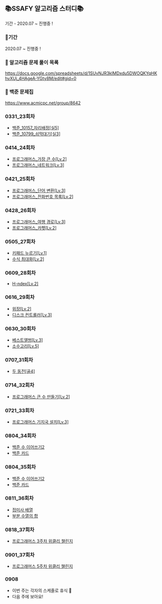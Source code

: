 ## 📚SSAFY 알고리즘 스터디📚

기간 - 2020.07 ~ 진행중 ! 

### 📒기간
2020.07 ~ 진행중 ! 

### 📗 알고리즘 문제 풀이 목록
https://docs.google.com/spreadsheets/d/1SUvNJR3kIMDxdu5DWOQKYqHKhvXUj_4HAgeA-YGty8M/edit#gid=0

### 📘 백준 문제집
https://www.acmicpc.net/group/8642


### 0331_23회차
- [백준_10157_자리배정[실5]](https://www.acmicpc.net/problem/10157)
- [백준_10799_쇠막대기[실3]](https://www.acmicpc.net/problem/10799)

### 0414_24회차
- [프로그래머스_가장 큰 수[Lv.2]](https://programmers.co.kr/learn/courses/30/lessons/42746)
- [프로그래머스_네트워크[Lv.3]](https://programmers.co.kr/learn/courses/30/lessons/43162)

### 0421_25회차
- [프로그래머스_단어 변환[Lv.3]](https://programmers.co.kr/learn/courses/30/lessons/43163)
- [프로그래머스_전화번호 목록[Lv.2]](https://programmers.co.kr/learn/courses/30/lessons/42577)

### 0428_26회차
- [프로그래머스_여행 경로[Lv.3]](https://programmers.co.kr/learn/courses/30/lessons/43164)
- [프로그래머스_카펫[Lv.2]](https://programmers.co.kr/learn/courses/30/lessons/42842)

### 0505_27회차
- [키패드 누르기[Lv.1]](https://programmers.co.kr/learn/courses/30/lessons/67256)
- [수식 최대화[Lv.2]](https://programmers.co.kr/learn/courses/30/lessons/67257)

### 0609_28회차
- [H-ndex[Lv.2]](https://programmers.co.kr/learn/courses/30/lessons/42747)

### 0616_29회차
- [위장[Lv.2]](https://programmers.co.kr/learn/courses/30/lessons/42578)
- [디스크 컨트롤러[Lv.3]](https://programmers.co.kr/learn/courses/30/lessons/42627)

### 0630_30회차
- [베스트앨범[Lv.3]](https://programmers.co.kr/learn/courses/30/lessons/42579)
- [소수고리[Lv.5]](https://level.goorm.io/exam/43234/%EC%86%8C%EC%88%98-%EA%B3%A0%EB%A6%AC/quiz/1)

### 0707_31회차
- [두 동전[골4]](https://www.acmicpc.net/problem/16197)

### 0714_32회차
- [프로그래머스 큰 수 만들기[Lv.2]](https://programmers.co.kr/learn/courses/30/lessons/42883)

### 0721_33회차
- [프로그래머스 기지국 설치[Lv.3]](https://programmers.co.kr/learn/courses/30/lessons/12979)

### 0804_34회차 
- [백준 수 이어쓰기2](https://www.acmicpc.net/problem/1790)
- [백준 카드](https://www.acmicpc.net/problem/11652)

### 0804_35회차 
- [백준 수 이어쓰기2](https://www.acmicpc.net/problem/1790)
- [백준 카드](https://www.acmicpc.net/problem/11652)

### 0811_36회차 
- [접미사 배열](https://www.acmicpc.net/problem/11656)
- [부분 수열의 합](https://www.acmicpc.net/problem/14225)

### 0818_37회차 
- [프로그래머스 3주차 위클리 챌린지](https://programmers.co.kr/learn/courses/30/lessons/84021)

### 0901_37회차 
- [프로그래머스 5주차 위클리 챌린지](https://programmers.co.kr/learn/courses/30/lessons/84512)

### 0908
- 이번 주는 각자의 스케줄로 휴식 🙂
- 다음 주에 보아요!
